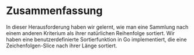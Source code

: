 # Zusammenfassung

In dieser Herausforderung haben wir gelernt, wie man eine Sammlung nach einem anderen Kriterium als ihrer natürlichen Reihenfolge sortiert. Wir haben eine benutzerdefinierte Sortierfunktion in Go implementiert, die eine Zeichenfolgen-Slice nach ihrer Länge sortiert.
